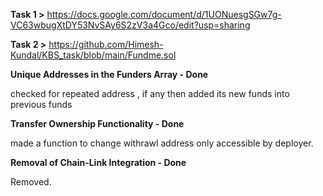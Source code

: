 **Task 1 >** https://docs.google.com/document/d/1UONuesgSGw7g-VC63wbugXtDY53NvSAy6S2zV3a4Gco/edit?usp=sharing

**Task 2 >** https://github.com/Himesh-Kundal/KBS_task/blob/main/Fundme.sol


**Unique Addresses in the Funders Array - Done**

checked for repeated address , if any then added its new funds into previous funds


**Transfer Ownership Functionality - Done**

made a function to change withrawl address only accessible by deployer.


**Removal of Chain-Link Integration - Done**

Removed.
